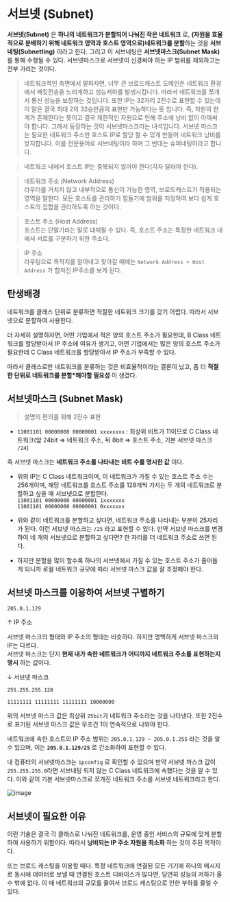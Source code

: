 # 서브넷 (Subnet)

**서브넷(Subnet)** 은 **하나의 네트워크가 분할되어 나눠진 작은 네트워크** 로, **(자원을 효율적으로 분배하기 위해 네트워크 영역과 호스트 영역으로)네트워크를 분할**하는 것을 **서브네팅(Subnetting)** 이라고 한다. 그리고 이 서브네팅은 **서브넷마스크(Subnet Mask)** 를 통해 수행될 수 있다. 서브넷마스크로 서브넷이 신경써야 하는 IP 범위를 제외하고는 전부 가리는 것이다.

> 네트워크적인 측면에서 말하자면, 너무 큰 브로드캐스트 도메인은 네트워크 환경에서 패킷전송을 느리게하고 성능저하를 발생시킵니다. 따라서 네트워크를 쪼개서 통신 성능을 보장하는 것입니다. 또한 IP는 32자리 2진수로 표현할 수 있는데 이 말은 결국 최대 2의 32승만큼의 표현만 가능하다는 뜻 입니다. 즉, 자원의 한계가 존재한다는 뜻이고 결국 제한적인 자원으로 인해 주소에 낭비 없이 아껴써야 합니다. 그래서 등장하는 것이 서브넷마스크라는 녀석입니다. 서브넷 마스크는 필요한 네트워크 주소만 호스트 IP로 할당 할 수 있게 만들어 네트워크 낭비를 방지합니다. 이를 전문용어로 서브네팅이라 하며 그 반대는 슈퍼네팅이라고 합니다.

> 네트워크 내에서 호스트 IP는 중복되지 않아야 한다(각자 달라야 한다).

> 네트워크 주소 (Network Address)   
  라우터를 거치지 않고 내부적으로 통신이 가능한 영역, 브로드캐스트가 적용되는 영역을 말한다. 모든 호스트를 관리하기 힘들기에 범위를 지정하여 보다 쉽게 호스트의 집합을 관리하도록 하는 것이다.

> 호스트 주소 (Host Address)  
  호스트는 단말기라는 말로 대체될 수 있다. 즉, 호스트 주소는 특정한 네트워크 내에서 서로를 구분하기 위한 주소다. 

> IP 주소  
  라우팅으로 목적지를 알아내고 찾아갈 때에는 `Network Address + Host Address` 가 합쳐진 IP주소를 보게 된다.

## 탄생배경
네트워크를 클래스 단위로 분류하면 적절한 네트워크 크기를 갖기 어렵다. 따라서 서브넷으로 분할하여 사용한다.

더 자세히 설명하자면, 어떤 기업에서 적은 양의 호스트 주소가 필요한데, B Class 네트워크를 할당받아서 IP 주소에 여유가 생기고, 어떤 기업에서는 많은 양의 호스트 주소가 필요한데 C Class 네트워크를 할당받아서 IP 주소가 부족할 수 있다.

따라서 클래스로만 네트워크를 분류하는 것은 비효율적이라는 결론이 났고, 좀 더 **적절한 단위로 네트워크를 분할*해야할 필요성** 이 생겼다.

## 서브넷마스크 (Subnet Mask)

> 설명의 편의를 위해 2진수 표현

- `11001101 00000000 00000001 xxxxxxxx` : 최상위 비트가 11이므로 C Class 네트워크(앞 24bit => 네트워크 주소, 뒤 8bit => 호스트 주소, 기본 서브넷 마스크 `/24`)

즉 서브넷 마스크는 **네트워크 주소를 나타내는 비트 수를 명시한 값** 이다.

- 위의 IP는 C Class 네트워크이며, 이 네트워크가 가질 수 있는 호스트 주소 수는 256개이며, 해당 네트워크를 호스트 주소를 128개씩 가지는 두 개의 네트워크로 분할하고 싶을 때 서브넷으로 분할한다.  
  `11001101 00000000 00000001 1xxxxxxx`  
  `11001101 00000000 00000001 0xxxxxxx`

- 위와 같이 네트워크를 분할하고 싶다면, 네트워크 주소를 나타내는 부분이 25자리가 된다. 이런 서브넷 마스크는 `/25` 라고 표현할 수 있다. 만약 서브넷 마스크를 변경하여 네 개의 서브넷으로 분할하고 싶다면? 한 자리를 더 네트워크 주소로 쓰면 된다.
- 하지만 분할을 많이 할수록 하나의 서브넷에서 가질 수 있는 호스트 주소가 줄어들게 되니까 로컬 네트워크 규모에 따라 서브넷 마스크 값을 잘 조정해야 한다.

## 서브넷 마스크를 이용하여 서브넷 구별하기

`205.0.1.129`

↑ IP 주소

서브넷 마스크의 형태와 IP 주소의 형태는 비슷하다. 하지만 명백하게 서브넷 마스크와 IP는 다르다.  
서브넷 마스크는 단지 **현재 내가 속한 네트워크가 어디까지 네트워크 주소를 표현하는지 명시** 하는 값이다.

↓ 서브넷 마스크

`255.255.255.128`

`11111111 11111111 11111111 10000000`

위의 서브넷 마스크 값은 최상위 `25bit`가 네트워크 주소라는 것을 나타낸다. 또한 2진수로 표기된 서브넷 마스크 값은 무조건 1이 연속적으로 나와야 한다.

네트워크에 속한 호스트의 IP 주소 범위는 `205.0.1.129 ~ 205.0.1.255` 라는 것을 알 수 있으며, 이는 **`205.0.1.129/25`** 로 간소화하여 표현할 수 있다.

내 컴퓨터의 서브넷마스크는 `ipconfig` 로 확인할 수 있으며 만약 서브넷 마스크 값이 `255.255.255.0`라면 서브네팅 되지 않는 C Class 네트워크에 속했다는 것을 알 수 있다. 이와 같이 기본 서브넷마스크로 쪼개진 네트워크 주소를 서브넷 네트워크라고 한다. 

![image](https://user-images.githubusercontent.com/37951612/78132382-9a6c7f80-7457-11ea-961c-2fd5a0603bce.png)

## 서브넷이 필요한 이유

이런 기술은 결국 각 클래스로 나눠진 네트워크를, 운영 중인 서비스의 규모에 맞게 분할하여 사용하기 위함이다. 따라서 **낭비되는 IP 주소 자원을 최소화** 하는 것이 주된 목적이다.

또는 브로드 캐스팅을 이용할 때다. 특정 네트워크에 연결된 모든 기기에 하나의 메시지로 동시에 데이터로 보낼 때 연결된 호스트 디바이스가 많다면, 당연히 성능의 저하가 올 수 밖에 없다. 이 때 네트워크의 규모를 줄여서 브로드 캐스팅으로 인한 부하를 줄일 수 있다.
